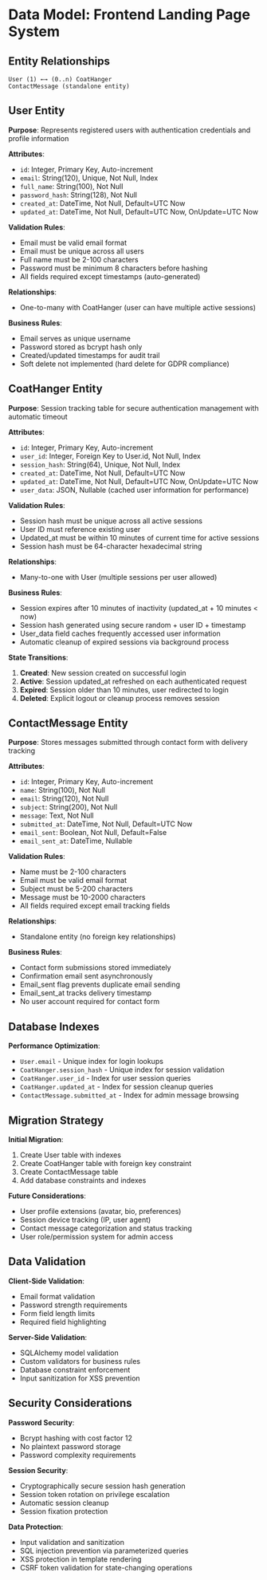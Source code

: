 # Data Model: Frontend Landing Page System

## Entity Relationships

```
User (1) ←→ (0..n) CoatHanger
ContactMessage (standalone entity)
```

## User Entity

**Purpose**: Represents registered users with authentication credentials and profile information

**Attributes**:
- `id`: Integer, Primary Key, Auto-increment
- `email`: String(120), Unique, Not Null, Index
- `full_name`: String(100), Not Null
- `password_hash`: String(128), Not Null
- `created_at`: DateTime, Not Null, Default=UTC Now
- `updated_at`: DateTime, Not Null, Default=UTC Now, OnUpdate=UTC Now

**Validation Rules**:
- Email must be valid email format
- Email must be unique across all users
- Full name must be 2-100 characters
- Password must be minimum 8 characters before hashing
- All fields required except timestamps (auto-generated)

**Relationships**:
- One-to-many with CoatHanger (user can have multiple active sessions)

**Business Rules**:
- Email serves as unique username
- Password stored as bcrypt hash only
- Created/updated timestamps for audit trail
- Soft delete not implemented (hard delete for GDPR compliance)

## CoatHanger Entity

**Purpose**: Session tracking table for secure authentication management with automatic timeout

**Attributes**:
- `id`: Integer, Primary Key, Auto-increment
- `user_id`: Integer, Foreign Key to User.id, Not Null, Index
- `session_hash`: String(64), Unique, Not Null, Index
- `created_at`: DateTime, Not Null, Default=UTC Now
- `updated_at`: DateTime, Not Null, Default=UTC Now, OnUpdate=UTC Now
- `user_data`: JSON, Nullable (cached user information for performance)

**Validation Rules**:
- Session hash must be unique across all active sessions
- User ID must reference existing user
- Updated_at must be within 10 minutes of current time for active sessions
- Session hash must be 64-character hexadecimal string

**Relationships**:
- Many-to-one with User (multiple sessions per user allowed)

**Business Rules**:
- Session expires after 10 minutes of inactivity (updated_at + 10 minutes < now)
- Session hash generated using secure random + user ID + timestamp
- User_data field caches frequently accessed user information
- Automatic cleanup of expired sessions via background process

**State Transitions**:
1. **Created**: New session created on successful login
2. **Active**: Session updated_at refreshed on each authenticated request
3. **Expired**: Session older than 10 minutes, user redirected to login
4. **Deleted**: Explicit logout or cleanup process removes session

## ContactMessage Entity

**Purpose**: Stores messages submitted through contact form with delivery tracking

**Attributes**:
- `id`: Integer, Primary Key, Auto-increment
- `name`: String(100), Not Null
- `email`: String(120), Not Null
- `subject`: String(200), Not Null
- `message`: Text, Not Null
- `submitted_at`: DateTime, Not Null, Default=UTC Now
- `email_sent`: Boolean, Not Null, Default=False
- `email_sent_at`: DateTime, Nullable

**Validation Rules**:
- Name must be 2-100 characters
- Email must be valid email format
- Subject must be 5-200 characters
- Message must be 10-2000 characters
- All fields required except email tracking fields

**Relationships**:
- Standalone entity (no foreign key relationships)

**Business Rules**:
- Contact form submissions stored immediately
- Confirmation email sent asynchronously
- Email_sent flag prevents duplicate email sending
- Email_sent_at tracks delivery timestamp
- No user account required for contact form

## Database Indexes

**Performance Optimization**:
- `User.email` - Unique index for login lookups
- `CoatHanger.session_hash` - Unique index for session validation
- `CoatHanger.user_id` - Index for user session queries
- `CoatHanger.updated_at` - Index for session cleanup queries
- `ContactMessage.submitted_at` - Index for admin message browsing

## Migration Strategy

**Initial Migration**:
1. Create User table with indexes
2. Create CoatHanger table with foreign key constraint
3. Create ContactMessage table
4. Add database constraints and indexes

**Future Considerations**:
- User profile extensions (avatar, bio, preferences)
- Session device tracking (IP, user agent)
- Contact message categorization and status tracking
- User role/permission system for admin access

## Data Validation

**Client-Side Validation**:
- Email format validation
- Password strength requirements
- Form field length limits
- Required field highlighting

**Server-Side Validation**:
- SQLAlchemy model validation
- Custom validators for business rules
- Database constraint enforcement
- Input sanitization for XSS prevention

## Security Considerations

**Password Security**:
- Bcrypt hashing with cost factor 12
- No plaintext password storage
- Password complexity requirements

**Session Security**:
- Cryptographically secure session hash generation
- Session token rotation on privilege escalation
- Automatic session cleanup
- Session fixation protection

**Data Protection**:
- Input validation and sanitization
- SQL injection prevention via parameterized queries
- XSS protection in template rendering
- CSRF token validation for state-changing operations